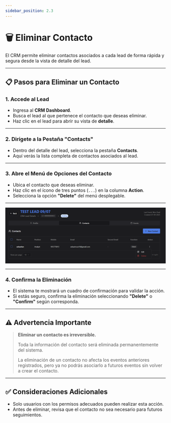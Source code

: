 ```yaml
---
sidebar_position: 2.3
---
```



# 🗑️ Eliminar Contacto

El CRM permite eliminar contactos asociados a cada lead de forma rápida y segura desde la vista de detalle del lead.

---

## 📋 Pasos para Eliminar un Contacto

### 1. Accede al Lead
- Ingresa al **CRM Dashboard**.
- Busca el lead al que pertenece el contacto que deseas eliminar.
- Haz clic en el lead para abrir su vista de **detalle**.

---

### 2. Dirígete a la Pestaña "Contacts"
- Dentro del detalle del lead, selecciona la pestaña **Contacts**.
- Aquí verás la lista completa de contactos asociados al lead.

---

### 3. Abre el Menú de Opciones del Contacto
- Ubica el contacto que deseas eliminar.
- Haz clic en el ícono de tres puntos (`...`) en la columna **Action**.
- Selecciona la opción **"Delete"** del menú desplegable.

---

![alt text](<../../../static/img/CRM/contacto/edit c.png>)

---

### 4. Confirma la Eliminación
- El sistema te mostrará un cuadro de confirmación para validar la acción.
- Si estás seguro, confirma la eliminación seleccionando **"Delete"** o **"Confirm"** según corresponda.

---

## ⚠️ Advertencia Importante

> **Eliminar un contacto es irreversible.**
>
> Toda la información del contacto será eliminada permanentemente del sistema.
>
> La eliminación de un contacto no afecta los eventos anteriores registrados, pero ya no podrás asociarlo a futuros eventos sin volver a crear el contacto.

---

## ✅ Consideraciones Adicionales
- Solo usuarios con los permisos adecuados pueden realizar esta acción.
- Antes de eliminar, revisa que el contacto no sea necesario para futuros seguimientos.
